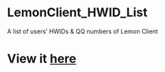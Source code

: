 # LemonClient_HWID_List
A list of users’ HWIDs &amp; QQ numbers of Lemon Client

# View it [here](https://github.com/XxHausemasterxX/LemonClient_HWID_List/commit/8583885b4264973a5ee4a3b4cdf9862c66bbbc2f)
